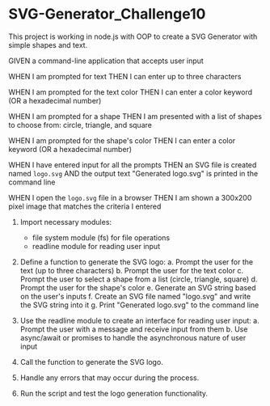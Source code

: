 # SVG-Generator_Challenge10
This project is working in node.js with OOP to create a SVG Generator with simple shapes and text.




GIVEN a command-line application that accepts user input

WHEN I am prompted for text
THEN I can enter up to three characters

WHEN I am prompted for the text color
THEN I can enter a color keyword (OR a hexadecimal number)

WHEN I am prompted for a shape
THEN I am presented with a list of shapes to choose from: circle, triangle, and square

WHEN I am prompted for the shape's color
THEN I can enter a color keyword (OR a hexadecimal number)

WHEN I have entered input for all the prompts
THEN an SVG file is created named `logo.svg`
AND the output text "Generated logo.svg" is printed in the command line

WHEN I open the `logo.svg` file in a browser
THEN I am shown a 300x200 pixel image that matches the criteria I entered


1. Import necessary modules:
   - file system module (fs) for file operations
   - readline module for reading user input

2. Define a function to generate the SVG logo:
   a. Prompt the user for the text (up to three characters)
   b. Prompt the user for the text color
   c. Prompt the user to select a shape from a list (circle, triangle, square)
   d. Prompt the user for the shape's color
   e. Generate an SVG string based on the user's inputs
   f. Create an SVG file named "logo.svg" and write the SVG string into it
   g. Print "Generated logo.svg" to the command line

3. Use the readline module to create an interface for reading user input:
   a. Prompt the user with a message and receive input from them
   b. Use async/await or promises to handle the asynchronous nature of user input

4. Call the function to generate the SVG logo.

5. Handle any errors that may occur during the process.

6. Run the script and test the logo generation functionality.